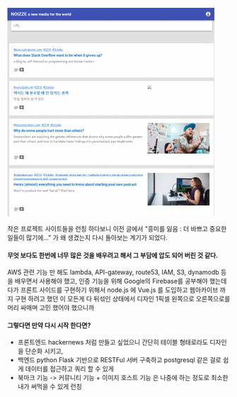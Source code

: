 
![](/blog/20190204_redesigning_noizze_again/noizze_today.png)

작은 프로젝트 사이트들을 런칭 하다보니 이전 글에서 "흥미를 잃음 : 더 바쁘고 중요한 일들이 많기에..." 가 왜 생겼는지 다시 돌아보는 계기가 되었다. 

#### 무엇 보다도 한번에 너무 많은 것을 배우려고 해서 그 부담에 압도 되어 버린 것 같다. 
AWS 관련 기능 만 해도 lambda, API-gateway, route53, IAM, S3, dynamodb 등을 배우면서 사용해야 했고, 인증 기능을 위해 Google의 Firebase를 공부해야 했는데다가 프론트 사이드를 구현하기 위해서 node.js 에 Vue.js 를 도입하고 웹아카이브 까지 구현 하려고 했던 이 모든게 다 뒤섞인 상태에서 디자인 1픽셀 왼쪽으로 오른쪽으로를 머리 싸매며 고민 했어야 했으니까

#### 그렇다면 만약 다시 시작 한다면? 
* 프론트엔드 hackernews 처럼 만들고 싶었으니 간단히 테이블 형태로라도 디자인을 단순화 시키고, 
* 백엔드 python Flask 기반으로 RESTFul 서버 구축하고 postgresql 같은 걸로 쉽게 데이터를 접근하고 쿼리 할 수 있게
* 북마크 기능 -> 커뮤니티 기능 + 이미지 호스트 기능 은 나중에 하는 정도로 최소한 내가 써먹을 수 있게 런칭 
